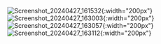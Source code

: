 ![Screenshot_20240427_161532](https://raw.githubusercontent.com/alpkarakoc/exam-app/main/assets/67338903/5e65d0b2-ec27-4fd1-abcb-75e01150afd8){:width="200px"}
![Screenshot_20240427_163003](https://raw.githubusercontent.com/alpkarakoc/exam-app/main/assets/67338903/7b6f1e4b-ecbe-4197-8608-d5f7a26c2bfa){:width="200px"}
![Screenshot_20240427_163057](https://raw.githubusercontent.com/alpkarakoc/exam-app/main/assets/67338903/85f4231b-68cd-4592-8e70-3bd28cc2b3f7){:width="200px"}
![Screenshot_20240427_163112](https://raw.githubusercontent.com/alpkarakoc/exam-app/main/assets/67338903/7b25b856-9480-4e30-87a4-c3bdeb997b09){:width="200px"}

